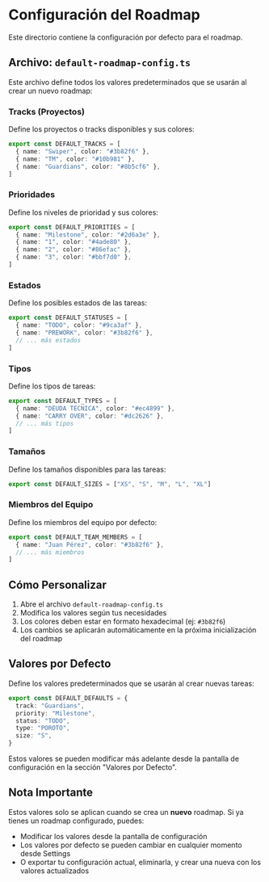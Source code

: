 # Configuración del Roadmap

Este directorio contiene la configuración por defecto para el roadmap.

## Archivo: `default-roadmap-config.ts`

Este archivo define todos los valores predeterminados que se usarán al crear un nuevo roadmap:

### Tracks (Proyectos)
Define los proyectos o tracks disponibles y sus colores:
```typescript
export const DEFAULT_TRACKS = [
  { name: "Swiper", color: "#3b82f6" },
  { name: "TM", color: "#10b981" },
  { name: "Guardians", color: "#8b5cf6" },
]
```

### Prioridades
Define los niveles de prioridad y sus colores:
```typescript
export const DEFAULT_PRIORITIES = [
  { name: "Milestone", color: "#2d6a3e" },
  { name: "1", color: "#4ade80" },
  { name: "2", color: "#86efac" },
  { name: "3", color: "#bbf7d0" },
]
```

### Estados
Define los posibles estados de las tareas:
```typescript
export const DEFAULT_STATUSES = [
  { name: "TODO", color: "#9ca3af" },
  { name: "PREWORK", color: "#3b82f6" },
  // ... más estados
]
```

### Tipos
Define los tipos de tareas:
```typescript
export const DEFAULT_TYPES = [
  { name: "DEUDA TECNICA", color: "#ec4899" },
  { name: "CARRY OVER", color: "#dc2626" },
  // ... más tipos
]
```

### Tamaños
Define los tamaños disponibles para las tareas:
```typescript
export const DEFAULT_SIZES = ["XS", "S", "M", "L", "XL"]
```

### Miembros del Equipo
Define los miembros del equipo por defecto:
```typescript
export const DEFAULT_TEAM_MEMBERS = [
  { name: "Juan Pérez", color: "#3b82f6" },
  // ... más miembros
]
```

## Cómo Personalizar

1. Abre el archivo `default-roadmap-config.ts`
2. Modifica los valores según tus necesidades
3. Los colores deben estar en formato hexadecimal (ej: `#3b82f6`)
4. Los cambios se aplicarán automáticamente en la próxima inicialización del roadmap

## Valores por Defecto

Define los valores predeterminados que se usarán al crear nuevas tareas:
```typescript
export const DEFAULT_DEFAULTS = {
  track: "Guardians",
  priority: "Milestone",
  status: "TODO",
  type: "POROTO",
  size: "S",
}
```

Estos valores se pueden modificar más adelante desde la pantalla de configuración en la sección "Valores por Defecto".

## Nota Importante

Estos valores solo se aplican cuando se crea un **nuevo** roadmap. Si ya tienes un roadmap configurado, puedes:
- Modificar los valores desde la pantalla de configuración
- Los valores por defecto se pueden cambiar en cualquier momento desde Settings
- O exportar tu configuración actual, eliminarla, y crear una nueva con los valores actualizados

